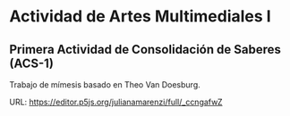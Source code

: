 # Actividad de Artes Multimediales I

## Primera Actividad de Consolidación de Saberes (ACS-1)

Trabajo de mímesis basado en Theo Van Doesburg.

URL: https://editor.p5js.org/julianamarenzi/full/_ccngafwZ
